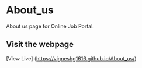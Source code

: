 # About_us
About us page for Online Job Portal.

## Visit the webpage

[View Live] (https://vigneshg1616.github.io/About_us/)
